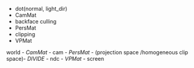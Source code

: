 - dot(normal, light_dir)
- CamMat
- backface culling
- PersMat
- clipping
-  VPMat

world - *CamMat* - cam - *PersMat* - (projection space /homogeneous clip space)- *DIVIDE* - ndc - *VPMat* - screen